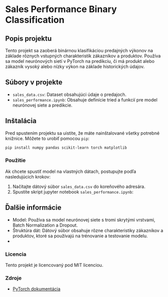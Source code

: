# Sales Performance Binary Classification

## Popis projektu
Tento projekt sa zaoberá binárnou klasifikáciou predajných výkonov na základe rôznych vstupných charakteristík zákazníkov a produktov. Používa sa model neurónových sietí v PyTorch na predikciu, či má produkt alebo zákazník vysoký alebo nízky výkon na základe historických údajov.

## Súbory v projekte
- `sales_data.csv`: Dataset obsahujúci údaje o predajoch.
- `sales_performance.ipynb`: Obsahuje definície tried a funkcií pre model neurónovej siete a predikcie.

## Inštalácia
Pred spustením projektu sa uistite, že máte nainštalované všetky potrebné knižnice. Môžete to urobiť pomocou `pip`:

```bash
pip install numpy pandas scikit-learn torch matplotlib
```
### Použitie
Ak chcete spustiť model na vlastných dátach, postupujte podľa nasledujúcich krokov:
1. Načítajte dátový súbor `sales_data.csv` do koreňového adresára.
2. Spustite skript jupyter notebook `sales_performance.ipynb`:

## Ďalšie informácie
- Model: Používa sa model neurónovej siete s tromi skrytými vrstvami, Batch Normalization a Dropout.
- Štruktúra dát: Dátový súbor obsahuje rôzne charakteristiky zákazníkov a produktov, ktoré sa používajú na trénovanie a testovanie modelu.
- 
### Licencia
Tento projekt je licencovaný pod MIT licenciou.
### Zdroje
- [PyTorch dokumentácia](https://pytorch.org/docs/)
